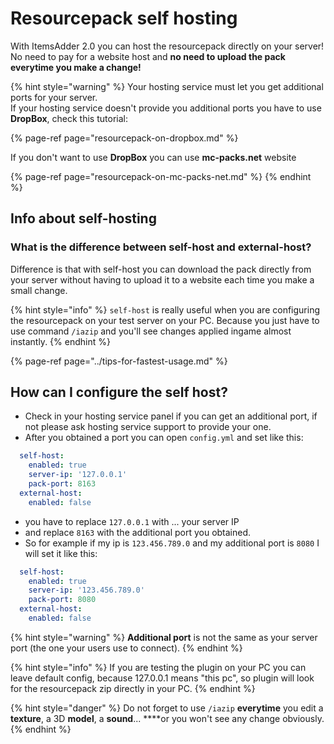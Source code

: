 # Resourcepack self hosting

With ItemsAdder 2.0 you can host the resourcepack directly on your server!   
No need to pay for a website host and **no need to upload the pack everytime you make a change!**

{% hint style="warning" %}
Your hosting service must let you get additional ports for your server.  
If your hosting service doesn't provide you additional ports you have to use **DropBox**, check this tutorial:

{% page-ref page="resourcepack-on-dropbox.md" %}

If you don't want to use **DropBox** you can use **mc-packs.net** website

{% page-ref page="resourcepack-on-mc-packs-net.md" %}
{% endhint %}



## Info about self-hosting

### What is the difference between self-host and external-host?

Difference is that with self-host you can download the pack directly from your server without having to upload it to a website each time you make a small change.

{% hint style="info" %}
`self-host` is really useful when you are configuring the resourcepack on your test server on your PC. Because you just have to use command `/iazip` and you'll see changes applied ingame almost instantly.
{% endhint %}

{% page-ref page="../tips-for-fastest-usage.md" %}

## How can I configure the self host?

* Check in your hosting service panel if you can get an additional port, if not please ask hosting service support to provide your one.
* After you obtained a port you can open `config.yml` and set like this:

```yaml
  self-host:
    enabled: true
    server-ip: '127.0.0.1'
    pack-port: 8163
  external-host:
    enabled: false
```

* you have to replace `127.0.0.1` with ... your server IP
* and replace `8163` with the additional port you obtained.
* So for example if my ip is `123.456.789.0` and my additional port is `8080` I will set it like this:

```yaml
  self-host:
    enabled: true
    server-ip: '123.456.789.0'
    pack-port: 8080
  external-host:
    enabled: false
```

{% hint style="warning" %}
**Additional port** is not the same as your server port \(the one your users use to connect\).
{% endhint %}

{% hint style="info" %}
If you are testing the plugin on your PC you can leave default config, because 127.0.0.1 means "this pc", so plugin will look for the resourcepack zip directly in your PC.
{% endhint %}

{% hint style="danger" %}
Do not forget to use `/iazip` **everytime** you edit a **texture**, a 3D **model**, a **sound**...  ****or you won't see any change obviously.
{% endhint %}

